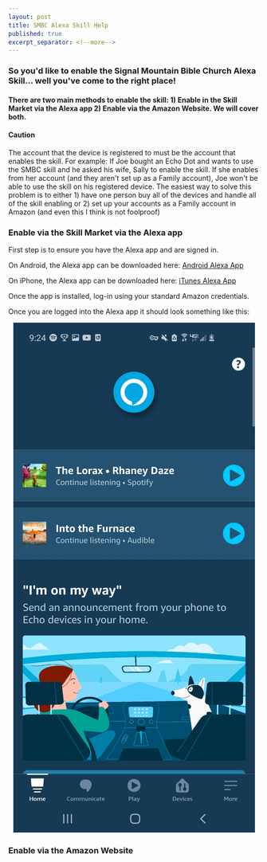 ```yaml
---
layout: post
title: SMBC Alexa Skill Help
published: true
excerpt_separator: <!--more-->
---
```


### So you'd like to enable the Signal Mountain Bible Church Alexa Skill... well you've come to the right place!

#### There are two main methods to enable the skill: 1) Enable in the Skill Market via the Alexa app 2) Enable via the Amazon Website. We will cover both.

#### Caution
The account that the device is registered to must be the account that enables the skill. For example: If Joe bought an Echo Dot and wants to use the SMBC skill and he asked his wife, Sally to enable the skill. If she enables from her account (and they aren't set up as a Family account), Joe won't be able to use the skill on his registered device. The easiest way to solve this problem is to either 1) have one person buy all of the devices and handle all of the skill enabling or 2) set up your accounts as a Family account in Amazon (and even this I think is not foolproof)

### Enable via the Skill Market via the Alexa app

First step is to ensure you have the Alexa app and are signed in.

On Android, the Alexa app can be downloaded here: [Android Alexa App](https://play.google.com/store/apps/details?id=com.amazon.dee.app "Android Alexa App")

On iPhone, the Alexa app can be downloaded here: [iTunes Alexa App](https://apps.apple.com/us/app/amazon-alexa/id944011620 "iTunes Alexa App")

Once the app is installed, log-in using your standard Amazon credentials.

Once you are logged into the Alexa app it should look something like this:

<p align="center">
  <img src="../images/Alexa-Homescreen.jpg">
</p>



### Enable via the Amazon Website
